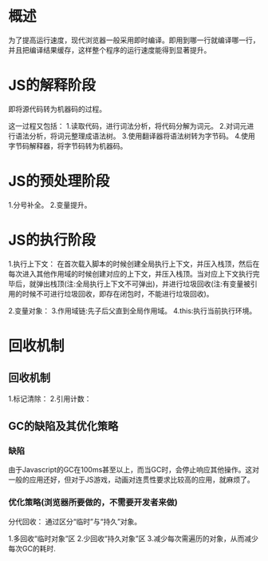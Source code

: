 # 概述
  为了提高运行速度，现代浏览器一般采用即时编译。即用到哪一行就编译哪一行，并且把编译结果缓存，这样整个程序的运行速度能得到显著提升。

# JS的解释阶段
 即将源代码转为机器码的过程。

 这一过程又包括：
 1.读取代码，进行词法分析，将代码分解为词元。
 2.对词元进行语法分析，将词元整理成语法树。
 3.使用翻译器将语法树转为字节码。
 4.使用字节码解释器，将字节码转为机器码。

# JS的预处理阶段
 1.分号补全。
 2.变量提升。

# JS的执行阶段
  1.执行上下文：
     在首次载入脚本的时候创建全局执行上下文，并压入栈顶，然后在每次进入其他作用域的时候创建对应的上下文，并压入栈顶。当对应上下文执行完毕后，就弹出栈顶(注:全局执行上下文不可弹出)，并进行垃圾回收(注:有变量被引用的时候不可进行垃圾回收，即存在闭包时，不能进行垃圾回收)。

  2.变量对象：
  3.作用域链:先子后父直到全局作用域。
  4.this:执行当前执行环境。

# 回收机制

## 回收机制
1.标记清除：
2.引用计数：

## GC的缺陷及其优化策略

### 缺陷
由于Javascript的GC在100ms甚至以上，而当GC时，会停止响应其他操作。这对一般的应用还好，但对于JS游戏，动画对连贯性要求比较高的应用，就麻烦了。

### 优化策略(浏览器所要做的，不需要开发者来做)

分代回收：
通过区分“临时”与“持久”对象。

1.多回收“临时对象”区
2.少回收“持久对象”区
3.减少每次需遍历的对象，从而减少每次GC的耗时.
